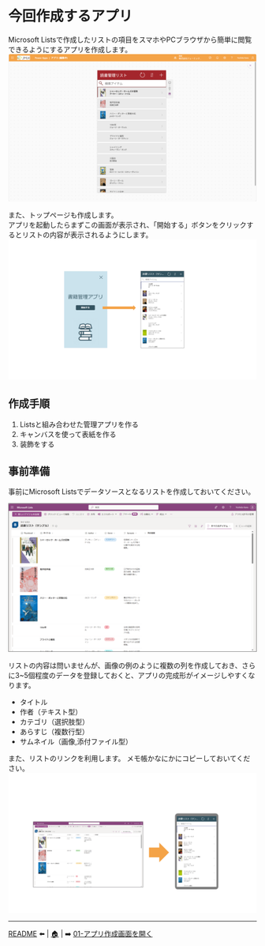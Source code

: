 # 今回作成するアプリ
Microsoft Listsで作成したリストの項目をスマホやPCブラウザから簡単に閲覧できるようにするアプリを作成します。
![Image](image/Appimage/01.png)

また、トップページも作成します。<br>
アプリを起動したらまずこの画面が表示され、「開始する」ボタンをクリックするとリストの内容が表示されるようにします。
![Image](image/Appimage/02.png)

## 作成手順
1. Listsと組み合わせた管理アプリを作る
2. キャンバスを使って表紙を作る
3. 装飾をする

## 事前準備
事前にMicrosoft Listsでデータソースとなるリストを作成しておいてください。

![Image](image/Appimage/03.png)

リストの内容は問いませんが、画像の例のように複数の列を作成しておき、さらに3~5個程度のデータを登録しておくと、アプリの完成形がイメージしやすくなります。
- タイトル
- 作者（テキスト型）
- カテゴリ（選択肢型）
- あらすじ（複数行型）
- サムネイル（画像,添付ファイル型）



また、リストのリンクを利用します。
メモ帳かなにかにコピーしておいてください。
![Image](image/Appimage/04.png)

---
[README](./README.md) ⬅️ | [🏠](./README.md) | ➡️ [01-アプリ作成画面を開く](./01-access-powerapps.md)
